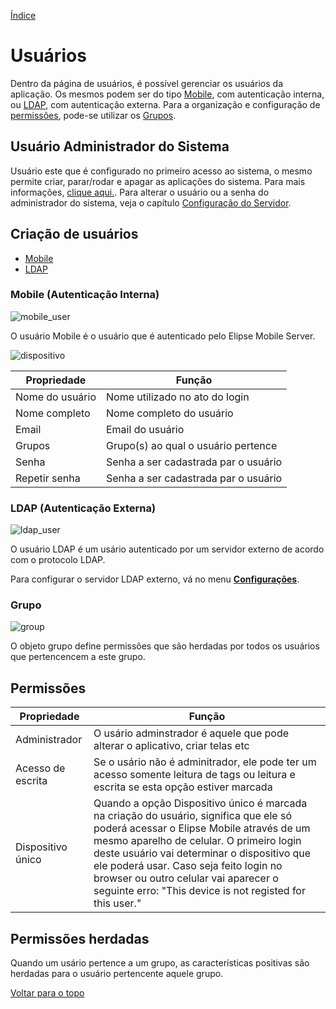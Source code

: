 [Índice](README.md#manual-elipse-mobile)

# Usuários

Dentro da página de usuários, é possível gerenciar os usuários da aplicação. Os mesmos podem ser do tipo [Mobile](users.md#mobile-autenticação-interna), com autenticação interna, ou [LDAP](users.md#ldap-autenticação-externa), com autenticação externa. Para a organização e configuração de [permissões](users.md#permissões), pode-se utilizar os [Grupos](users.md#grupo).

## Usuário Administrador do Sistema

Usuário este que é configurado no primeiro acesso ao sistema, o mesmo permite criar, parar/rodar e apagar as aplicações do sistema. Para mais informações, [clique aqui.](applications.md).
Para alterar o usuário ou a senha do administrador do sistema, veja o capítulo [Configuração do Servidor](config_server.md#usuário-administrador-do-sistema).

## Criação de usuários

  - [Mobile](users.md#mobile-autenticação-interna)
  - [LDAP](users.md#ldap-autenticação-externa)

### Mobile (Autenticação Interna)

![mobile_user](https://cloud.githubusercontent.com/assets/26389485/24060966/4d7be038-0b34-11e7-96a5-a4feecfb36ff.png)

O usuário Mobile é o usuário que é autenticado pelo Elipse Mobile Server.
  
![dispositivo](https://cloud.githubusercontent.com/assets/26389485/23913395/a668de50-08c1-11e7-81fc-b273cd815a9d.png)

| Propriedade    | Função  |
| -------------   | ------------- |
| Nome do usuário    | Nome utilizado no ato do login |
| Nome completo    | Nome completo do usuário |
| Email    | Email do usuário |
| Grupos  | Grupo(s) ao qual o usuário pertence |
| Senha  | Senha a ser cadastrada par o usuário |
| Repetir senha  | Senha a ser cadastrada par o usuário |


### LDAP (Autenticação Externa)

![ldap_user](https://cloud.githubusercontent.com/assets/26389485/24060967/4d8f3fa2-0b34-11e7-8707-601f228da09b.png)

O usuário LDAP é um usário autenticado por um servidor externo de acordo com o protocolo LDAP.

Para configurar o servidor LDAP externo, vá no menu **[Configurações](config_app.md#autenticação-externa-de-usuários)**.

### Grupo

![group](https://cloud.githubusercontent.com/assets/26389485/24060964/4d59dd8a-0b34-11e7-9072-d463a1269367.png)

O objeto grupo define permissões que são herdadas por todos os usuários que pertencencem a este grupo.

## Permissões

| Propriedade    | Função  |
| -------------   | ------------- |
| Administrador  | O usário adminstrador é aquele que pode alterar o aplicativo, criar telas etc|
| Acesso de escrita  | Se o usário não é adminitrador, ele pode ter um acesso somente leitura de tags ou leitura e escrita se esta opção estiver marcada|
| Dispositivo único  | Quando a opção Dispositivo único é marcada na criação do usuário, significa que ele só poderá acessar o Elipse Mobile através de um mesmo aparelho de celular. O primeiro login deste usuário vai determinar o dispositivo que ele poderá usar. Caso seja feito login no browser ou outro celular vai aparecer o seguinte erro: "This device is not registed for this user."|
  
## Permissões herdadas
Quando um usário pertence a um grupo, as características positivas são herdadas para o usuário pertencente aquele grupo.

[Voltar para o topo](users.md)
